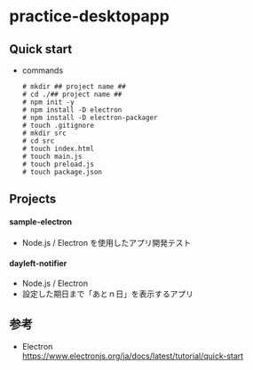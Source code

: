 # practice-desktopapp

## Quick start
* commands
    ```
    # mkdir ## project name ##
    # cd ./## project name ##
    # npm init -y
    # npm install -D electron
    # npm install -D electron-packager
    # touch .gitignore
    # mkdir src
    # cd src
    # touch index.html
    # touch main.js
    # touch preload.js
    # touch package.json
    ```

## Projects

#### sample-electron
* Node.js / Electron を使用したアプリ開発テスト

#### dayleft-notifier
* Node.js / Electron 
* 設定した期日まで「あとｎ日」を表示するアプリ

## 参考
* Electron  
  https://www.electronjs.org/ja/docs/latest/tutorial/quick-start
